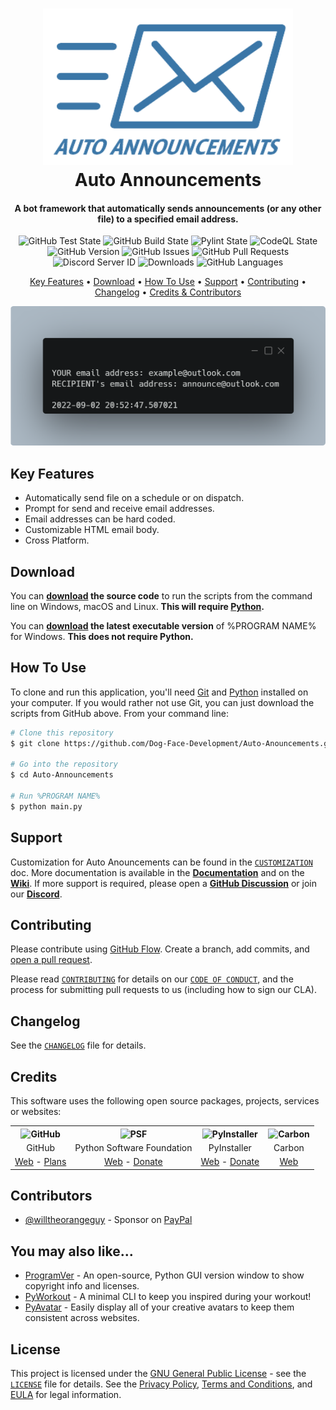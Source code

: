 <!-- Logo -->
<h1 align="center">
  <img src="https://github.com/Dog-Face-Development/Auto-Anouncements/blob/master/docs/images/logo.png" height="250px" width="400px" alt="Auto Announcements">
  <br>
  Auto Announcements
  <br>
</h1>

<!-- Copy -->
<h4 align="center">A bot framework that automatically sends announcements (or any other file) to a specified email address.</h4>

<!-- Badges -->
<div align="center">
  <!-- Stability -->
  <img alt="GitHub Test State" src="https://github.com/Dog-Face-Development/Auto-Anouncements/actions/workflows/test.yml/badge.svg">
  <!-- Stability -->
  <img alt="GitHub Build State" src="https://github.com/Dog-Face-Development/Auto-Anouncements/actions/workflows/build.yml/badge.svg">
  <!-- Stability -->
  <img alt="Pylint State" src="https://github.com/Dog-Face-Development/Auto-Anouncements/actions/workflows/pylint.yml/badge.svg">
  <!-- CodeQL -->
  <img alt="CodeQL State" src="https://github.com/Dog-Face-Development/Auto-Anouncements/actions/workflows/codeql-analysis.yml/badge.svg">
  <!-- Version -->
  <img alt="GitHub Version" src="https://img.shields.io/github/v/release/Dog-Face-Development/Auto-Anouncements?include_prereleases">
  <!-- Issues -->
  <img alt="GitHub Issues" src="https://img.shields.io/github/issues/Dog-Face-Development/Auto-Anouncements">
  <!-- Pull Requests -->
  <img alt="GitHub Pull Requests" src="https://img.shields.io/github/issues-pr/Dog-Face-Development/Auto-Anouncements">
  <!-- Discord -->
  <img alt="Discord Server ID" src="https://img.shields.io/discord/1015479997353439312">
  <!-- Downloads -->
  <img alt="Downloads" src="https://img.shields.io/github/downloads/Dog-Face-Development/Auto-Anouncements/total">
  <!-- Language Count -->
  <img alt="GitHub Languages" src="https://img.shields.io/github/languages/count/Dog-Face-Development/Auto-Anouncements">
</div>

<!-- Navigation -->
<p align="center">
  <a href="#key-features">Key Features</a> •
  <a href="#download">Download</a> •
  <a href="#how-to-use">How To Use</a> •
  <a href="#support">Support</a> •
  <a href="#contributing">Contributing</a> •
  <a href="#changelog">Changelog</a> •
  <a href="#credits">Credits & Contributors</a>
</p>

<!-- Screenshot(s) -->
![screenshot](https://github.com/Dog-Face-Development/Auto-Anouncements/blob/master/docs/images/welcome.png)

## Key Features

* Automatically send file on a schedule or on dispatch.
* Prompt for send and receive email addresses.
* Email addresses can be hard coded.
* Customizable HTML email body.
* Cross Platform.

## Download

You can **[download](https://github.com/Dog-Face-Development/Auto-Anouncements/releases/latest) the source code** to run the scripts from the command line on Windows, macOS and Linux. **This will require [Python](https://www.python.org/downloads/).**

You can **[download](https://github.com/Dog-Face-Development/Auto-Anouncements/releases/latest) the latest executable version** of %PROGRAM NAME% for Windows. **This does not require Python.**

## How To Use

To clone and run this application, you'll need [Git](https://git-scm.com/downloads) and [Python](https://www.python.org/downloads/) installed on your computer. If you would rather not use Git, you can just download the scripts from GitHub above. From your command line:

```bash
# Clone this repository
$ git clone https://github.com/Dog-Face-Development/Auto-Anouncements.git

# Go into the repository
$ cd Auto-Announcements

# Run %PROGRAM NAME%
$ python main.py
```

## Support

Customization for Auto Anouncements can be found in the [`CUSTOMIZATION`](https://github.com/Dog-Face-Development/Auto-Anouncements/blob/master/docs/CUSTOMIZATION.md) doc. More documentation is available in the **[Documentation](https://github.com/Dog-Face-Development/Auto-Anouncements/tree/master/docs)** and on the **[Wiki](https://github.com/Dog-Face-Development/Auto-Anouncements/wiki)**. If more support is required, please open a **[GitHub Discussion](https://github.com/Dog-Face-Development/Auto-Anouncements/discussions)** or join our **[Discord](https://discord.gg/XVBj6WGjap)**.

## Contributing

Please contribute using [GitHub Flow](https://guides.github.com/introduction/flow). Create a branch, add commits, and [open a pull request](https://github.com/Dog-Face-Development/Auto-Anouncements/compare).

Please read [`CONTRIBUTING`](CONTRIBUTING.md) for details on our [`CODE OF CONDUCT`](CODE_OF_CONDUCT.md), and the process for submitting pull requests to us (including how to sign our CLA).

## Changelog

See the [`CHANGELOG`](CHANGELOG.md) file for details.

## Credits

This software uses the following open source packages, projects, services or websites:

<!-- Credits Table -->
<table>
  <tr>
    <th align="center"><img src="https://applets.imgix.net/https%3A%2F%2Fassets.ifttt.com%2Fimages%2Fchannels%2F2107379463%2Ficons%2Fmonochrome_large.png?w=240&h=240&s=8a19bbc158996d098e2fb18310ba7f33" width="150" height="150" alt="GitHub"/></th>
    <th align="center"><img src="https://upload.wikimedia.org/wikipedia/commons/thumb/c/c3/Python-logo-notext.svg/182px-Python-logo-notext.svg.png" width="150" height="150" alt="PSF"/></th>
    <th align="center"><img src="https://pyinstaller.readthedocs.io/en/v4.2/_static/pyinstaller-draft1a.ico" width="150" height="150" alt="PyInstaller"/></th>
    <th align="center"><img src="https://pbs.twimg.com/profile_images/912151274551885824/sjzD5vK9_400x400.jpg" width="150" height="150" alt="Carbon"/></th>
  </tr>
  <tr>
    <td align="center">GitHub</td>
    <td align="center">Python Software Foundation</td>
    <td align="center">PyInstaller</td>
    <td align="center">Carbon</td>
  </tr>
  <tr>
    <td align="center"><a href="https://github.com/">Web</a> - <a href="https://github.com/pricing">Plans</a></td>
    <td align="center"><a href="https://www.python.org/">Web</a> - <a href="https://psfmember.org/civicrm/contribute/transact?reset=1&id=2">Donate</a></td>
    <td align="center"><a href="https://pyinstaller.readthedocs.io/en/stable/">Web</a> - <a href="https://www.pyinstaller.org/funding.html#funding-by-individuals">Donate</a></td>
    <td align="center"><a href="https://carbon.now.sh/">Web</a></td>
  </tr>
</table>

## Contributors

* [@willtheorangeguy](https://github.com/willtheorangeguy) - Sponsor on [PayPal](https://paypal.me/wvdg44?country.x=CA&locale.x=en_US)

## You may also like...

* [ProgramVer](https://github.com/Dog-Face-Development/ProgramVer) - An open-source, Python GUI version window to show copyright info and licenses.
* [PyWorkout](https://github.com/Dog-Face-Development/PyWorkout) - A minimal CLI to keep you inspired during your workout!
* [PyAvatar](https://github.com/Dog-Face-Development/PyAvatar) - Easily display all of your creative avatars to keep them consistent across websites.

## License

This project is licensed under the [GNU General Public License](https://www.gnu.org/licenses/gpl-3.0.en.html) - see the [`LICENSE`](LICENSE.md) file for details. See the [Privacy Policy](https://github.com/Dog-Face-Development/Auto-Anouncements/blob/master/docs/legal/PRIVACY.md), [Terms and Conditions](https://github.com/Dog-Face-Development/Auto-Anouncements/blob/master/docs/legal/TERMS.md), and [EULA](https://github.com/Dog-Face-Development/Auto-Anouncements/blob/master/docs/legal/EULA.md) for legal information.
